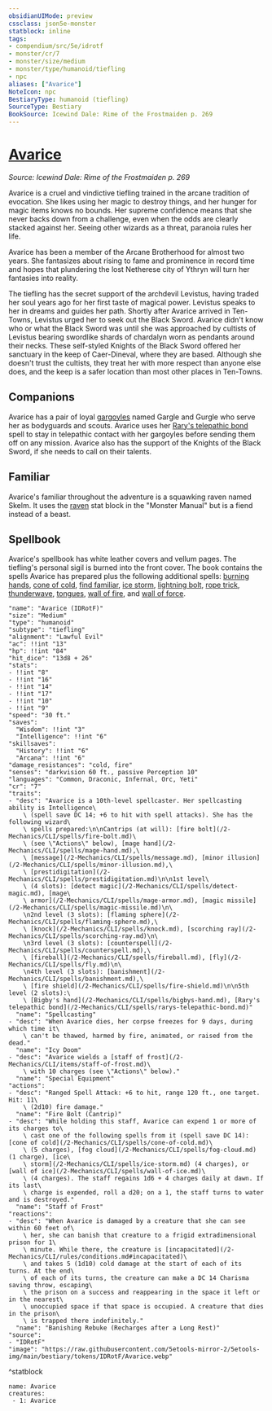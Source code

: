 ```yaml
---
obsidianUIMode: preview
cssclass: json5e-monster
statblock: inline
tags:
- compendium/src/5e/idrotf
- monster/cr/7
- monster/size/medium
- monster/type/humanoid/tiefling
- npc
aliases: ["Avarice"]
NoteIcon: npc
BestiaryType: humanoid (tiefling)
SourceType: Bestiary
BookSource: Icewind Dale: Rime of the Frostmaiden p. 269
---
```

# [Avarice](2-Mechanics/CLI/bestiary/npc/avarice-idrotf.md)
*Source: Icewind Dale: Rime of the Frostmaiden p. 269*  

Avarice is a cruel and vindictive tiefling trained in the arcane tradition of evocation. She likes using her magic to destroy things, and her hunger for magic items knows no bounds. Her supreme confidence means that she never backs down from a challenge, even when the odds are clearly stacked against her. Seeing other wizards as a threat, paranoia rules her life.

Avarice has been a member of the Arcane Brotherhood for almost two years. She fantasizes about rising to fame and prominence in record time and hopes that plundering the lost Netherese city of Ythryn will turn her fantasies into reality.

The tiefling has the secret support of the archdevil Levistus, having traded her soul years ago for her first taste of magical power. Levistus speaks to her in dreams and guides her path. Shortly after Avarice arrived in Ten-Towns, Levistus urged her to seek out the Black Sword. Avarice didn't know who or what the Black Sword was until she was approached by cultists of Levistus bearing swordlike shards of chardalyn worn as pendants around their necks. These self-styled Knights of the Black Sword offered her sanctuary in the keep of Caer-Dineval, where they are based. Although she doesn't trust the cultists, they treat her with more respect than anyone else does, and the keep is a safer location than most other places in Ten-Towns.

## Companions

Avarice has a pair of loyal [gargoyles](/2-Mechanics/CLI/bestiary/elemental/gargoyle.md) named Gargle and Gurgle who serve her as bodyguards and scouts. Avarice uses her [Rary's telepathic bond](/2-Mechanics/CLI/spells/rarys-telepathic-bond.md) spell to stay in telepathic contact with her gargoyles before sending them off on any mission. Avarice also has the support of the Knights of the Black Sword, if she needs to call on their talents.

## Familiar

Avarice's familiar throughout the adventure is a squawking raven named Skelm. It uses the [raven](/2-Mechanics/CLI/bestiary/beast/raven.md) stat block in the "Monster Manual" but is a fiend instead of a beast.

## Spellbook

Avarice's spellbook has white leather covers and vellum pages. The tiefling's personal sigil is burned into the front cover. The book contains the spells Avarice has prepared plus the following additional spells: [burning hands](/2-Mechanics/CLI/spells/burning-hands.md), [cone of cold](/2-Mechanics/CLI/spells/cone-of-cold.md), [find familiar](/2-Mechanics/CLI/spells/find-familiar.md), [ice storm](/2-Mechanics/CLI/spells/ice-storm.md), [lightning bolt](/2-Mechanics/CLI/spells/lightning-bolt.md), [rope trick](/2-Mechanics/CLI/spells/rope-trick.md), [thunderwave](/2-Mechanics/CLI/spells/thunderwave.md), [tongues](/2-Mechanics/CLI/spells/tongues.md), [wall of fire](/2-Mechanics/CLI/spells/wall-of-fire.md), and [wall of force](/2-Mechanics/CLI/spells/wall-of-force.md).

```statblock
"name": "Avarice (IDRotF)"
"size": "Medium"
"type": "humanoid"
"subtype": "tiefling"
"alignment": "Lawful Evil"
"ac": !!int "13"
"hp": !!int "84"
"hit_dice": "13d8 + 26"
"stats":
- !!int "8"
- !!int "16"
- !!int "14"
- !!int "17"
- !!int "10"
- !!int "9"
"speed": "30 ft."
"saves":
  "Wisdom": !!int "3"
  "Intelligence": !!int "6"
"skillsaves":
  "History": !!int "6"
  "Arcana": !!int "6"
"damage_resistances": "cold, fire"
"senses": "darkvision 60 ft., passive Perception 10"
"languages": "Common, Draconic, Infernal, Orc, Yeti"
"cr": "7"
"traits":
- "desc": "Avarice is a 10th-level spellcaster. Her spellcasting ability is Intelligence\
    \ (spell save DC 14; +6 to hit with spell attacks). She has the following wizard\
    \ spells prepared:\n\nCantrips (at will): [fire bolt](/2-Mechanics/CLI/spells/fire-bolt.md)\
    \ (see \"Actions\" below), [mage hand](/2-Mechanics/CLI/spells/mage-hand.md),\
    \ [message](/2-Mechanics/CLI/spells/message.md), [minor illusion](/2-Mechanics/CLI/spells/minor-illusion.md),\
    \ [prestidigitation](/2-Mechanics/CLI/spells/prestidigitation.md)\n\n1st level\
    \ (4 slots): [detect magic](/2-Mechanics/CLI/spells/detect-magic.md), [mage\
    \ armor](/2-Mechanics/CLI/spells/mage-armor.md), [magic missile](/2-Mechanics/CLI/spells/magic-missile.md)\n\
    \n2nd level (3 slots): [flaming sphere](/2-Mechanics/CLI/spells/flaming-sphere.md),\
    \ [knock](/2-Mechanics/CLI/spells/knock.md), [scorching ray](/2-Mechanics/CLI/spells/scorching-ray.md)\n\
    \n3rd level (3 slots): [counterspell](/2-Mechanics/CLI/spells/counterspell.md),\
    \ [fireball](/2-Mechanics/CLI/spells/fireball.md), [fly](/2-Mechanics/CLI/spells/fly.md)\n\
    \n4th level (3 slots): [banishment](/2-Mechanics/CLI/spells/banishment.md),\
    \ [fire shield](/2-Mechanics/CLI/spells/fire-shield.md)\n\n5th level (2 slots):\
    \ [Bigby's hand](/2-Mechanics/CLI/spells/bigbys-hand.md), [Rary's telepathic bond](/2-Mechanics/CLI/spells/rarys-telepathic-bond.md)"
  "name": "Spellcasting"
- "desc": "When Avarice dies, her corpse freezes for 9 days, during which time it\
    \ can't be thawed, harmed by fire, animated, or raised from the dead."
  "name": "Icy Doom"
- "desc": "Avarice wields a [staff of frost](/2-Mechanics/CLI/items/staff-of-frost.md)\
    \ with 10 charges (see \"Actions\" below)."
  "name": "Special Equipment"
"actions":
- "desc": "Ranged Spell Attack: +6 to hit, range 120 ft., one target. Hit: 11\
    \ (2d10) fire damage."
  "name": "Fire Bolt (Cantrip)"
- "desc": "While holding this staff, Avarice can expend 1 or more of its charges to\
    \ cast one of the following spells from it (spell save DC 14): [cone of cold](/2-Mechanics/CLI/spells/cone-of-cold.md)\
    \ (5 charges), [fog cloud](/2-Mechanics/CLI/spells/fog-cloud.md) (1 charge), [ice\
    \ storm](/2-Mechanics/CLI/spells/ice-storm.md) (4 charges), or [wall of ice](/2-Mechanics/CLI/spells/wall-of-ice.md)\
    \ (4 charges). The staff regains 1d6 + 4 charges daily at dawn. If its last\
    \ charge is expended, roll a d20; on a 1, the staff turns to water and is destroyed."
  "name": "Staff of Frost"
"reactions":
- "desc": "When Avarice is damaged by a creature that she can see within 60 feet of\
    \ her, she can banish that creature to a frigid extradimensional prison for 1\
    \ minute. While there, the creature is [incapacitated](/2-Mechanics/CLI/rules/conditions.md#incapacitated)\
    \ and takes 5 (1d10) cold damage at the start of each of its turns. At the end\
    \ of each of its turns, the creature can make a DC 14 Charisma saving throw, escaping\
    \ the prison on a success and reappearing in the space it left or in the nearest\
    \ unoccupied space if that space is occupied. A creature that dies in the prison\
    \ is trapped there indefinitely."
  "name": "Banishing Rebuke (Recharges after a Long Rest)"
"source":
- "IDRotF"
"image": "https://raw.githubusercontent.com/5etools-mirror-2/5etools-img/main/bestiary/tokens/IDRotF/Avarice.webp"
```
^statblock

```encounter-table
name: Avarice
creatures:
 - 1: Avarice
```